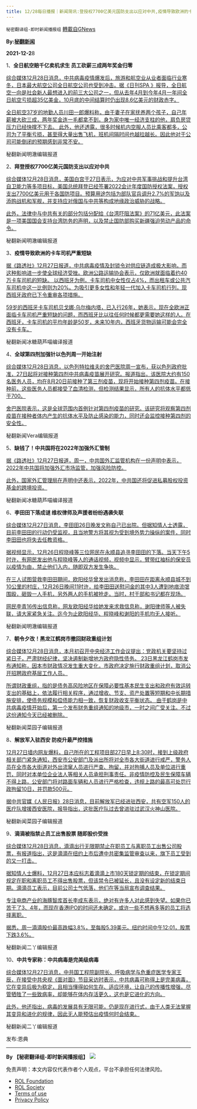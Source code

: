 ```yaml
---
title: 12/28每日播报｜新闻简讯:登授权7700亿美元国防支出以应对中共,疫情导致欧洲的卡车司机严重短缺
---
```

`秘密翻译组-即时新闻播报组` [轉載自GNews](https://gnews.org/zh-hans/1797889/)

**By:**[**秘翻新闻**](https://gtv.org/broadcast/watch/61cad3bc00f9a119180c4dcf)

**2021-12-2**8

1、**全日航空赔千亿卖机求生 员工砍薪三成两年奖金归零**

[综合媒体12月28日消息，中共病毒疫情爆发后，旅游和航空业从业者面临行业寒冬，日本最大航空公司全日航空公司也受到冲击。据《日刊SPA 》报导，全日航空一向是社会新人最想进入的前三大公司之一，但从去年4月到今年4月一年间全日航空亏损超35亿美金，10月底的中间结算时仍出现8.6亿美元的财政赤字。](https://news.tvbs.com.tw/world/1671260%20https://udn.com/news/story/9650/5990511)

[全日航空37岁的地勤人员川田一郎爆料称，由于妻子在家抚养两个孩子，自己年薪被大砍三成，两年奖金连一毛都拿不到，身为家中唯一经济支柱的他，肩负房贷压力已经快撑不下去。
此外，他还透露，很多时候机内空服人员比乘客都多，公司为了平衡亏损，甚至得大量出售飞机，班机间隔时间也越拉越长。因此他对于公司可能倒闭的预期感到非常不安。](https://news.tvbs.com.tw/world/1671260%20https://udn.com/news/story/9650/5990511)

秘翻新闻明澈编辑报道

2、**拜登授权7700亿美元国防支出以应对中共**

[综合媒体12月28日消息，美国白宫于27日表示，为应对中共军事挑战和提升台湾自卫能力等多项目标，美国总统拜登已经签署2022会计年度国防授权法案，授权支出7700亿美元用于各国防项目。预算用途包括为部队官兵调升2.7%的军饷以及添购战机和军舰，并支持应对俄国与中共等构成地缘政治威胁的战略。](https://www.ctwant.com/article/159102%20https://news.ltn.com.tw/news/world/breakingnews/3782245%20https://www.ettoday.net/news/20211228/2155986.htm)

[此外，法律中与中共有关的部分包括分配给《台湾吓阻法案》的71亿美元，此法案是一项美国国会支持台湾防务的声明，以及禁止国防部购买新疆强迫劳动产品的命令。](https://www.ctwant.com/article/159102%20https://news.ltn.com.tw/news/world/breakingnews/3782245%20https://www.ettoday.net/news/20211228/2155986.htm)

秘翻新闻明澈编辑报道

3、**疫情导致欧洲的卡车司机严重短缺**

[据《路透社》12月27日报道，中共病毒疫情及封锁令对供应链造成极大影响，而这种影响进一步使全球经济受挫。欧洲公路运输协会表示，仅欧洲就面临着约40万卡车司机的短缺。
以西班牙为例，卡车司机中女性仅占4%，而出租车或公共汽车司机中这一比例则为20%。为吸引更多女性和年轻一代加入卡车司机行列，现西班牙政府已下令重审各项措施。](https://www.reuters.com/markets/commodities/female-trucker-sounds-alarm-spains-haulier-shortage-2021-12-27/)

[59岁的西班牙卡车司机贝戈娜·乌尔梅内塔，已入行26年，她表示，现在全欧洲正面临卡车司机严重短缺的问题，而西班牙比以往任何时候都更需要她这样的人。在西班牙，卡车司机的平均年龄是50岁，未来10年内，西班牙货物运输可能会完全没有卡车。](https://www.reuters.com/markets/commodities/female-trucker-sounds-alarm-spains-haulier-shortage-2021-12-27/)

秘翻新闻冰糖葫芦喵编译报道

4、**全球第四剂加强针以色列周一开始注射**

[综合媒体12月28日消息，以色列特拉维夫的舍巴医院周一宣布，获以色列政府批准，27日起将对接种第四剂中共病毒疫苗展开研究。报道指出，该医院大约有150名医务人员，均在8月20日前接种了第三剂疫苗，现将开始接种第四剂疫苗。在接种前，这些医务人员都接受了血清检测，但检测结果显示，所有人的抗体水平都低于700。](https://www.dw.com/zh/%E4%BB%A5%E8%89%B2%E5%88%97%E5%BC%80%E5%A7%8B%E6%96%BD%E6%89%93%E6%96%B0%E5%86%A0%E7%96%AB%E8%8B%97%E7%AC%AC%E5%9B%9B%E5%89%82%E5%8A%A0%E5%BC%BA%E9%92%88/a-60265785%20https://paper.hket.com/article/3141623/%E4%BB%A5%E5%9C%8B%E6%9A%AB%E7%B7%A9%E7%AC%AC4%E9%87%9D%20%E5%85%88%E6%B8%AC%E8%A9%A6%E6%89%8D%E9%96%8B%E6%89%93?mtc=40001&amp;srkw=%E4%BB%A5%E8%89%B2%E5%88%97%20https://inews.hket.com/article/3141344/%E3%80%90%E6%96%B0%E5%86%A0%E7%96%AB%E8%8B%97%E3%80%91%E4%BB%A5%E8%89%B2%E5%88%97%E6%B8%AC%E8%A9%A6%E7%AC%AC4%E9%87%9D%20%E9%86%AB%E8%AD%B7%E6%8A%BC%E5%BE%8C%E9%96%8B%E6%89%93)

[舍巴医院表示，这是全球范围内首例针对第四剂疫苗的研究。该研究将观察第四剂疫苗在接种者体内产生的抗体水平及防止感染的能力，同时还会监控接种第四剂的安全性。](https://www.dw.com/zh/%E4%BB%A5%E8%89%B2%E5%88%97%E5%BC%80%E5%A7%8B%E6%96%BD%E6%89%93%E6%96%B0%E5%86%A0%E7%96%AB%E8%8B%97%E7%AC%AC%E5%9B%9B%E5%89%82%E5%8A%A0%E5%BC%BA%E9%92%88/a-60265785%20https://paper.hket.com/article/3141623/%E4%BB%A5%E5%9C%8B%E6%9A%AB%E7%B7%A9%E7%AC%AC4%E9%87%9D%20%E5%85%88%E6%B8%AC%E8%A9%A6%E6%89%8D%E9%96%8B%E6%89%93?mtc=40001&amp;srkw=%E4%BB%A5%E8%89%B2%E5%88%97%20https://inews.hket.com/article/3141344/%E3%80%90%E6%96%B0%E5%86%A0%E7%96%AB%E8%8B%97%E3%80%91%E4%BB%A5%E8%89%B2%E5%88%97%E6%B8%AC%E8%A9%A6%E7%AC%AC4%E9%87%9D%20%E9%86%AB%E8%AD%B7%E6%8A%BC%E5%BE%8C%E9%96%8B%E6%89%93)

秘翻新闻Vera编辑报道

5、**缺钱了！中共国将在2022年加强外汇管制**

[据《路透社》12月27日报道，周一，中共国外汇监管机构在一份声明中表示，2022年中共国将加强外汇市场监管，加强风险防控。](https://www.reuters.com/world/china/china-will-step-up-foreign-exchange-market-monitoring-2022-regulator-2021-12-27/)

[此外，国家外汇管理局在声明中还表示，2022年，中共国还将促进私募股权投资基金的跨境投资。](https://www.reuters.com/world/china/china-will-step-up-foreign-exchange-market-monitoring-2022-regulator-2021-12-27/)

秘翻新闻冰糖葫芦喵编译报道

6、**李田田下落成谜 维权律师及声援者纷纷遇袭失联**

[综合媒体12月27日消息，李田田26日晚发文称自己已出院。但据知情人士透露，目前李田田的行动仍受监视，且当地警方将其视为受到境外势力操纵的案件，同时李田田也将失去任教资格。](https://www.secretchina.com/news/b5/2021/12/28/993491.html%20https://www.epochtimes.com/b5/21/12/27/n13462248.htm%20https://www.webjosh.com/article/%E6%9D%8E%E7%94%B0%E7%94%B0%E4%B8%8B%E8%90%BD%E6%88%90%E8%B0%9C-%E7%BB%B4%E6%9D%83%E5%BE%8B%E5%B8%88%E5%8F%8A%E5%A3%B0%E6%8F%B4%E8%80%85%E9%81%87%E8%A2%AD%E5%A4%B1%E8%81%94-1640604776-51963)

[据视频显示，12月26日程晓峰等三位网民在永顺县追寻李田田的下落。当天下午5时许，有网民发出他与程晓峰等人的通话视频，视频中显示，臂带红袖标的保安员以疫情为由，禁止他们入内，随即双方发生争执。](https://www.secretchina.com/news/b5/2021/12/28/993491.html%20https://www.epochtimes.com/b5/21/12/27/n13462248.htm%20https://www.webjosh.com/article/%E6%9D%8E%E7%94%B0%E7%94%B0%E4%B8%8B%E8%90%BD%E6%88%90%E8%B0%9C-%E7%BB%B4%E6%9D%83%E5%BE%8B%E5%B8%88%E5%8F%8A%E5%A3%B0%E6%8F%B4%E8%80%85%E9%81%87%E8%A2%AD%E5%A4%B1%E8%81%94-1640604776-51963)

[在三人试图营救李田田期间，欧阳经华曾发出消息称，李田田在距离永顺县城不到10公里的村庄，12月26日晚间11时许，给李田田送慰问金的其中3人遭到地痞流氓围殴，砸毁一人手机，另外两人的手机被抢走。当时，村干部和书记都在现场。](https://www.secretchina.com/news/b5/2021/12/28/993491.html%20https://www.epochtimes.com/b5/21/12/27/n13462248.htm%20https://www.webjosh.com/article/%E6%9D%8E%E7%94%B0%E7%94%B0%E4%B8%8B%E8%90%BD%E6%88%90%E8%B0%9C-%E7%BB%B4%E6%9D%83%E5%BE%8B%E5%B8%88%E5%8F%8A%E5%A3%B0%E6%8F%B4%E8%80%85%E9%81%87%E8%A2%AD%E5%A4%B1%E8%81%94-1640604776-51963)

[网民李青16传出信息称，网友欧阳经华给她发来求救信息称，谢阳律师等人被失联，请大家紧急关注。迄今为止欧阳经华、程晓峰和谢阳的手机均无人接听。](https://www.secretchina.com/news/b5/2021/12/28/993491.html%20https://www.epochtimes.com/b5/21/12/27/n13462248.htm%20https://www.webjosh.com/article/%E6%9D%8E%E7%94%B0%E7%94%B0%E4%B8%8B%E8%90%BD%E6%88%90%E8%B0%9C-%E7%BB%B4%E6%9D%83%E5%BE%8B%E5%B8%88%E5%8F%8A%E5%A3%B0%E6%8F%B4%E8%80%85%E9%81%87%E8%A2%AD%E5%A4%B1%E8%81%94-1640604776-51963)

秘翻新闻明澈编辑报道

7、**朝令夕改！黑龙江鹤岗市撤回财政重组计划**

[综合媒体12月28日消息，本月初召开中央经济工作会议提出：党政机关要坚持过紧日子，严肃财经纪律，坚决遏制新增地方政府隐性债务。 23日黑龙江鹤岗市发布通知称，因本市财政情况发生重大变化，市政府决定施行财政重组计划，取消公开招聘政府基层工作人员。](https://cdn.discordapp.com/attachments/895315867368312852/925017543024975922/20211227212517.jpg%20https://www.bastillepost.com/hongkong/article/9875375-%e9%bb%91%e9%be%8d%e6%b1%9f%e9%b6%b4%e5%b4%97%e5%b8%82%e6%92%a4%e5%9b%9e%e8%b2%a1%e6%94%bf%e9%87%8d%e7%b5%84%e8%a8%88%e7%95%ab%20https://www.bastillepost.com/hongkong/article/9875821-%e9%bb%91%e9%be%8d%e6%b1%9f%e9%b6%b4%e5%b4%97%e6%92%a4%e5%9b%9e%e3%80%8c%e8%b2%a1%e5%9b%b0%e3%80%8d%e9%87%8d%e7%b5%84%e8%a8%88%e7%95%ab)

[所谓财政重组，指的是债务高风险地区在保障必要性基本民生支出和政府有效运转支出的基础上，依法履行相关程序，通过增收、节支、资产处置等短期和中长期措施安排，使债务规模和偿债能力相一致，恢复财政收支平衡状态。
由于鹤岗是中共病毒疫情开始后，第一个发布财务重组通知的地级市，一时之间广受关注。不过这份通知今天已经被删除。](https://cdn.discordapp.com/attachments/895315867368312852/925017543024975922/20211227212517.jpg%20https://www.bastillepost.com/hongkong/article/9875375-%e9%bb%91%e9%be%8d%e6%b1%9f%e9%b6%b4%e5%b4%97%e5%b8%82%e6%92%a4%e5%9b%9e%e8%b2%a1%e6%94%bf%e9%87%8d%e7%b5%84%e8%a8%88%e7%95%ab%20https://www.bastillepost.com/hongkong/article/9875821-%e9%bb%91%e9%be%8d%e6%b1%9f%e9%b6%b4%e5%b4%97%e6%92%a4%e5%9b%9e%e3%80%8c%e8%b2%a1%e5%9b%b0%e3%80%8d%e9%87%8d%e7%b5%84%e8%a8%88%e7%95%ab)

秘翻新闻菜园子编辑报道

8、**解放军入驻西安 防疫升最严控措施**

[12月27日墙内网友爆料，自己所在的工程项目部27日早上8:30时，接到上级政府相关部门紧急通知，西安市公安部门及派出所将对全市各大街道进行戒严，警务人员在全市各大街道对外出流窜人员进行严查、拘留，并对拘捕人员及单位进行重罚，同时对本单位企业法人等相关人员承担刑事责任。非疫情防控及民生保障车辆不得上路，公安部门将对路面车辆和人员进行严格检查，违规上路的最高可处罚行政拘留10日，并罚款500元。](https://cdn.discordapp.com/attachments/895315867368312852/925018120689709066/20211227191257.jpg%20https://cdn.discordapp.com/attachments/895315867368312852/925018120928759848/20211227191301.jpg%20https://cdn.discordapp.com/attachments/895315867368312852/925018316010041354/20211227195740.jpg%20https://cdn.discordapp.com/attachments/895315867368312852/925018316198772766/20211227195752.jpg%20https://tw.news.yahoo.com/%E8%A5%BF%E5%AE%89%E5%B0%81%E5%9F%8E%E5%B8%82%E6%B0%91%E7%88%86%E8%A6%81%E6%96%B7%E7%B3%A7%E4%BA%86-%E8%A7%A3%E6%94%BE%E8%BB%8D%E9%80%B2%E9%A7%90-024527255.html)

[据中共官媒《人民日报》28日消息，目前解放军已经进驻西安，共有空军150人的医疗队增援西安医院，报导指出，这批医疗队过去曾进驻过武汉火神山医院。](https://cdn.discordapp.com/attachments/895315867368312852/925018120689709066/20211227191257.jpg%20https://cdn.discordapp.com/attachments/895315867368312852/925018120928759848/20211227191301.jpg%20https://cdn.discordapp.com/attachments/895315867368312852/925018316010041354/20211227195740.jpg%20https://cdn.discordapp.com/attachments/895315867368312852/925018316198772766/20211227195752.jpg%20https://tw.news.yahoo.com/%E8%A5%BF%E5%AE%89%E5%B0%81%E5%9F%8E%E5%B8%82%E6%B0%91%E7%88%86%E8%A6%81%E6%96%B7%E7%B3%A7%E4%BA%86-%E8%A7%A3%E6%94%BE%E8%BB%8D%E9%80%B2%E9%A7%90-024527255.html)

秘翻新闻菜园子编辑报道

9、**滴滴被指禁止员工出售股票 随即股价受挫**

[综合媒体12月28日消息，滴滴出行无限期禁止在职员工与离职员工出售公司股票，有报道指出，这是滴滴在纽约上市后遭中共密集监管审查以来，旗下员工受到的又一打击。](https://www.epochtimes.com/gb/21/12/27/n13463050.htm%20https://ec.ltn.com.tw/article/breakingnews/3782191)

[据知情人士爆料，12月27日本应标志着滴滴上市180天锁定期的结束，在锁定期间规定在职和离职员工不得出售股票，但该禁令已被延长，且没有设定新的结束日期。滴滴员工表示，目前公司士气低落，他们在等当局宣布调查结果。](https://www.epochtimes.com/gb/21/12/27/n13463050.htm%20https://ec.ltn.com.tw/article/breakingnews/3782191)

[专注电商产业的海豚智库首长李成东表示，绝对有许多人对此感到失望。如果你已苦干了3、4年，而现在香港IPO的时间还未确定，或许一些不想再多等的员工将选择离职。](https://www.epochtimes.com/gb/21/12/27/n13463050.htm%20https://ec.ltn.com.tw/article/breakingnews/3782191)

[据悉，周一滴滴股价最高跌幅3.8%，至每股5.39美元。纽约时间中午12:01，股票下跌3.6%。](https://www.epochtimes.com/gb/21/12/27/n13463050.htm%20https://ec.ltn.com.tw/article/breakingnews/3782191)

秘翻新闻二丫编辑报道

10、**中共专家称：中共病毒是完美级病毒**

[综合媒体12月27日消息，中共国工程院副院长、呼吸病学与危重症医学专家王辰，在接受中共央视《面对面》节目采访时表示，中共病毒可称得上是完美病毒，它在变异后极为稳定，且相当懂得如何生存、适应环境，让自己的传播性增强，尽管牺牲了一些致病率，却能够在体内存活更久，这也是它进化的方向。](https://m.ntdtv.com/gb/2021/12/27/a103303866.html%20https://udn.com/news/story/7331/5990331)

[此外，他还指出，病毒的发展具有无限可能，仍是现在进行式，由于人类无法掌握其变异和进化的规律，因此无人能预估出疫情何时会结束。](https://m.ntdtv.com/gb/2021/12/27/a103303866.html%20https://udn.com/news/story/7331/5990331)

秘翻新闻二丫编辑报道

发布:恩典

* * *

**By 【秘密翻译组-即时新闻播报组】**
![](https://assets.gnews.org/wp-content/uploads/2021/12/截圖-2021-12-28-00.48.35.png)
 

免责声明：本文内容仅代表作者个人观点，平台不承担任何法律风险。

- [ROL Foundation](https://rolfoundation.org/)
- [ROL Society](https://rolsociety.org/)
- [Terms of use](https://gnews.org/terms-of-use-3/)
- [Privacy Policy](https://gnews.org/privacy-policy/)
